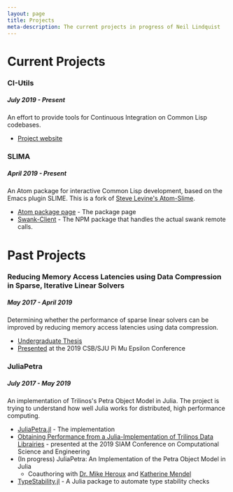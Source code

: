 ```yaml
---
layout: page
title: Projects
meta-description: The current projects in progress of Neil Lindquist
---
```


# Current Projects

### CI-Utils
##### July 2019 - Present
An effort to provide tools for Continuous Integration on Common Lisp codebases.

* [Project website](https://neil-lindquist.github.io/CI-Utils/)

### SLIMA
##### April 2019 - Present
An Atom package for interactive Common Lisp development, based on the Emacs plugin SLIME.
This is a fork of [Steve Levine's Atom-Slime](https://github.com/sjlevine/atom-slime).

* [Atom package page](https://atom.io/packages/slima) - The package page
* [Swank-Client](https://www.npmjs.com/package/swank-client) - The NPM package that handles the actual swank remote calls.

# Past Projects

### Reducing Memory Access Latencies using Data Compression in Sparse, Iterative Linear Solvers
##### May 2017 - April 2019
Determining whether the performance of sparse linear solvers can be improved by reducing memory access latencies using data compression.
* [Undergraduate Thesis](https://github.com/neil-lindquist/Undergrad-Thesis/blob/master/thesis.pdf)
* [Presented](/files/2019-04-12-PMEslides.pdf) at the 2019 CSB/SJU Pi Mu Epsilon Conference

### JuliaPetra
##### July 2017 - May 2019
An implementation of Trilinos's Petra Object Model in Julia.
The project is trying to understand how well Julia works for distributed, high performance computing.

* [JuliaPetra.jl](https://github.com/collegeville/JuliaPetra.jl) - The implementation
* [Obtaining Performance from a Julia-Implementation of Trilinos Data Librairies](https://www.pathlms.com/siam/courses/10878/sections/14368/video_presentations/127457) - presented at the 2019 SIAM Conference on Computational Science and Engineering
* (In progress) JuliaPetra: An Implementation of the Petra Object Model in Julia
  * Coauthoring with [Dr. Mike Heroux](https://maherou.github.io/) and [Katherine Mendel](https://github.com/katmendy)
* [TypeStability.jl](https://github.com/collegeville/typestability.jl) - A Julia package to automate type stability checks
